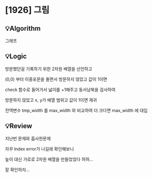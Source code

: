 # [1926] 그림
## 💡Algorithm
그래프

## 💡Logic
방문했던걸 기록하기 위한 2차원 배열을 선언하고

(0,0) 부터 이중포문을 돌면서 방문하지 않았고 값이 1이면

check 함수로 들어가서 넓이를 +1해주고 동서남북을 검사하여 

방문하지 않았고 x, y가 배열 범위고 값이 1이면 재귀

전역변수 tmp_width 를 max_width 와 비교하여 더 크다면 max_width 에 대입

## 💡Review
지난번 문제와 흡사한문제

자꾸 lndex error가 나길래 확인해보니

높이 대신 가로로 2차원 배열을 만들었었다 허허...

잘 확인하자...